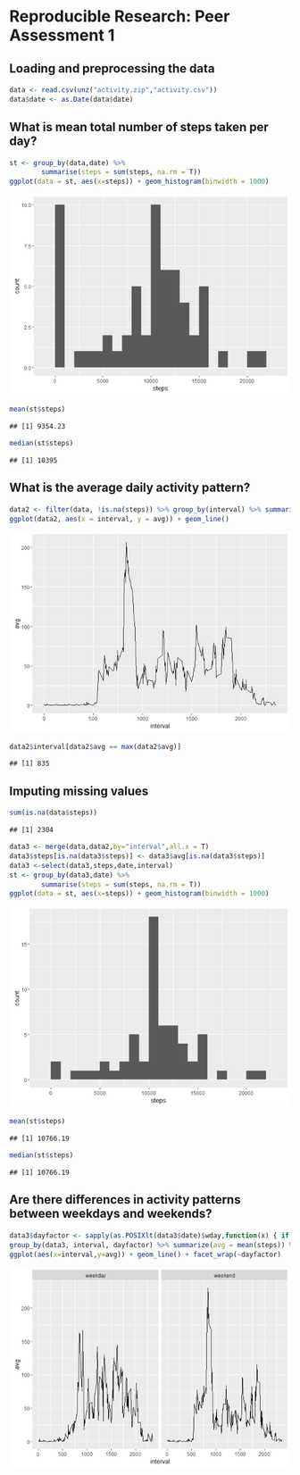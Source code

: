 # Reproducible Research: Peer Assessment 1


## Loading and preprocessing the data

```r
data <- read.csv(unz("activity.zip","activity.csv"))
data$date <- as.Date(data$date)
```
## What is mean total number of steps taken per day?

```r
st <- group_by(data,date) %>%  
        summarise(steps = sum(steps, na.rm = T))  
ggplot(data = st, aes(x=steps)) + geom_histogram(binwidth = 1000)
```

![](PA1_template_files/figure-html/unnamed-chunk-3-1.png)

```r
mean(st$steps)
```

```
## [1] 9354.23
```

```r
median(st$steps)
```

```
## [1] 10395
```

## What is the average daily activity pattern?

```r
data2 <- filter(data, !is.na(steps)) %>% group_by(interval) %>% summarize(avg = mean(steps))
ggplot(data2, aes(x = interval, y = avg)) + geom_line()
```

![](PA1_template_files/figure-html/unnamed-chunk-4-1.png)

```r
data2$interval[data2$avg == max(data2$avg)]
```

```
## [1] 835
```
## Imputing missing values

```r
sum(is.na(data$steps))
```

```
## [1] 2304
```

```r
data3 <- merge(data,data2,by="interval",all.x = T)
data3$steps[is.na(data3$steps)] <- data3$avg[is.na(data3$steps)]
data3 <-select(data3,steps,date,interval)
st <- group_by(data3,date) %>%  
        summarise(steps = sum(steps, na.rm = T))  
ggplot(data = st, aes(x=steps)) + geom_histogram(binwidth = 1000)
```

![](PA1_template_files/figure-html/unnamed-chunk-5-1.png)

```r
mean(st$steps)
```

```
## [1] 10766.19
```

```r
median(st$steps)
```

```
## [1] 10766.19
```
## Are there differences in activity patterns between weekdays and weekends?

```r
data3$dayfactor <- sapply(as.POSIXlt(data3$date)$wday,function(x) { if (x == 0 | x == 6) "weekday" else "weekend"})
group_by(data3, interval, dayfactor) %>% summarize(avg = mean(steps)) %>%
ggplot(aes(x=interval,y=avg)) + geom_line() + facet_wrap(~dayfactor)
```

![](PA1_template_files/figure-html/unnamed-chunk-6-1.png)


